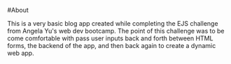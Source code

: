 #About

This is a very basic blog app created while completing the EJS challenge from Angela Yu's web dev bootcamp. The point of this challenge was to be come comfortable with pass user inputs back and forth between HTML forms, the backend of the app, and then back again to create a dynamic web app.
